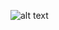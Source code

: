 ![alt text]([http://url/to/img](https://github.com/yohannLelievre/grafana/)https://github.com/yohannLelievre/grafana/architecture_prometheus_crawlers.png)
